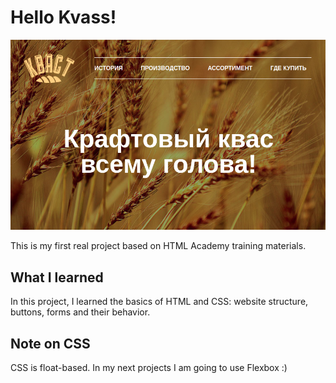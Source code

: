 # Hello Kvass!
![My cool Kvass website](https://github.com/kalibria/Kvass-website/blob/master/img/Screenshot%20from%202021-03-19%2022-06-17.png?raw=true)

This is my first real project based on HTML Academy training materials.

## What I learned
In this project, I learned the basics of HTML and CSS: website structure, buttons, forms and their behavior.

## Note on CSS
CSS is float-based. In my next projects I am going to use Flexbox :)
